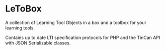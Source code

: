 LeToBox
=======

A collection of Learning Tool Objects in a box and a toolbox for your learning tools.

Contains up to date LTI specification protocols for PHP and the TinCan API with JSON Serializable classes.
